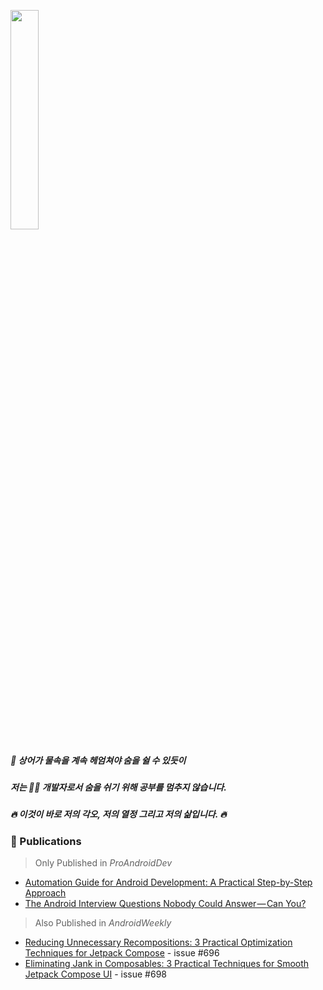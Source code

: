 <p align="start">
  <img src="https://github.com/lyh990517/lyh990517/assets/45873564/ad095710-4772-4e4d-bb47-1791aa8188b1" width="30%" />
</p>

<h5 align="start">🦈 상어가 물속을 계속 헤엄쳐야 숨을 쉴 수 있듯이</h5>
<h5 align="start">저는 👩‍💻 개발자로서 숨을 쉬기 위해 공부를 멈추지 않습니다.</h5>
<h5 align="start">🔥 이것이 바로 저의 각오, 저의 열정 그리고 저의 삶입니다. 🔥</h5>

### 📝 Publications  
> Only Published in *ProAndroidDev*  
- [Automation Guide for Android Development: A Practical Step-by-Step Approach](https://medium.com/proandroiddev/android-development-teams-automation-journey-from-notion-api-to-mvi-component-creation-218a50647a45)  
- [The Android Interview Questions Nobody Could Answer — Can You?](https://medium.com/proandroiddev/as-an-interviewer-i-asked-these-android-questions-can-you-answer-them-d623472568f7)

> Also Published in *AndroidWeekly*  
- [Reducing Unnecessary Recompositions: 3 Practical Optimization Techniques for Jetpack Compose](https://medium.com/proandroiddev/recomposition-all-in-one-5bd1f4aedf8b) - issue #696
- [Eliminating Jank in Composables: 3 Practical Techniques for Smooth Jetpack Compose UI](https://proandroiddev.com/eliminating-jank-in-composables-3-practical-techniques-for-smooth-jetpack-compose-ui-6c66d4f7c4f4) - issue #698
